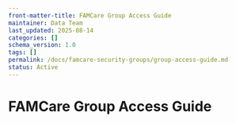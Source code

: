 ```yaml
---
front-matter-title: FAMCare Group Access Guide  
maintainer: Data Team  
last_updated: 2025-08-14  
categories: []  
schema_version: 1.0  
tags: []  
permalink: /docs/famcare-security-groups/group-access-guide.md
status: Active  
---
```


# FAMCare Group Access Guide

